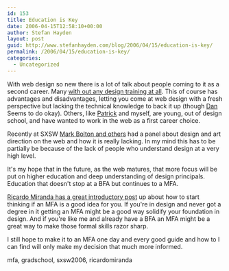 ```yaml
---
id: 153
title: Education is Key
date: 2006-04-15T12:58:10+00:00
author: Stefan Hayden
layout: post
guid: http://www.stefanhayden.com/blog/2006/04/15/education-is-key/
permalink: /2006/04/15/education-is-key/
categories:
  - Uncategorized
---
```

With web design so new there is a lot of talk about people coming to it as a second career. Many <a href="http://simplebits.com/">with out any design training at all</a>. This of course has advantages and disadvantages, letting you come at web design with a fresh perspective but lacking the technical knowledge to back it up (though <a href="http://simplebits.com/">Dan</a> Seems to do okay). Others, like <a href="http://patrickhaney.com/">Patrick</a> and myself, are young, out of design school, and have wanted to work in the web as a first career choice.

Recently at SXSW <a href="http://2006.sxsw.com/interactive/programming/panels/?action=show&id=IAP060026">Mark Bolton and others</a> had a panel about design and art direction on the web and how it is really lacking. In my mind this has to be partially be because of the lack of people who understand design at a very high level.

It's my hope that in the future, as the web matures, that more focus will be put on higher education and deep understanding of design principals. Education that doesn't stop at a BFA but continues to a MFA.

<a href="http://www.ambriente.com/blog/2006/04/considering_an.html"> Ricardo Miranda has a great introductory post</a> up about how to start thinking if an MFA is a good idea for you. If you're in design and never got a degree in it getting an MFA might be a good way solidify your foundation in design. And if you're like me and already have a BFA an MFA might be a great way to make those formal skills razor sharp.

I still hope to make it to an MFA one day and every good guide and how to I can find will only make my decision that much more informed.

<tags>mfa, gradschool, sxsw2006, ricardomiranda</tags>